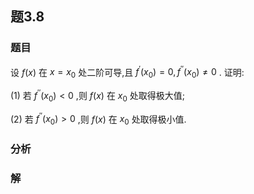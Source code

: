 ## 题3.8
### 题目
设 $f( x)$ 在 $x = {x}_{0}$ 处二阶可导,且 ${f}^{\prime }( {x}_{0})  = 0,{f}^{\prime \prime }( {x}_{0})  \neq  0$ . 证明:

(1) 若 ${f}^{\prime \prime }( {x}_{0})  < 0$ ,则 $f( x)$ 在 ${x}_{0}$ 处取得极大值;

(2) 若 ${f}^{\prime \prime }( {x}_{0})  > 0$ ,则 $f( x)$ 在 ${x}_{0}$ 处取得极小值.
### 分析

### 解